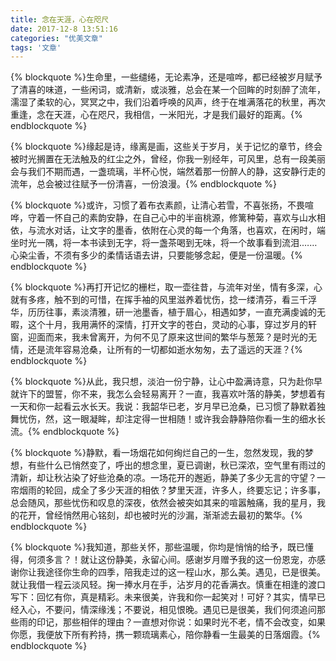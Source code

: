 ```yaml
---
title: 念在天涯，心在咫尺
date: 2017-12-8 13:51:16
categories: "优美文章"
tags: '文章'
---
```

{% blockquote %}生命里，一些缱绻，无论素净，还是喧哗，都已经被岁月赋予了清喜的味道，一些闲词，或清新，或淡雅，总会在某一个回眸的时刻醉了流年，濡湿了柔软的心，冥冥之中，我们沿着呼唤的风声，终于在堆满落花的秋里，再次重逢，念在天涯，心在咫尺，我相信，一米阳光，才是我们最好的距离。{% endblockquote %}   

{% blockquote %}缘起是诗，缘离是画，这些关于岁月，关于记忆的章节，终会被时光搁置在无法触及的红尘之外，曾经，你我一别经年，可风里，总有一段美丽会与我们不期而遇，一盏琉璃，半杯心悦，端然着那一份醉人的静，这安静行走的流年，总会被过往赋予一份清喜，一份浪漫。{% endblockquote %}

{% blockquote %}或许，习惯了着布衣素颜，让清心若雪，不喜张扬，不畏喧哗，守着一怀自己的素韵安静，在自己心中的半亩桃源，修篱种菊，喜欢与山水相依，与流水对话，让文字的墨香，依附在心灵的每一个角落，也喜欢，在闲时，端坐时光一隅，将一本书读到无字，将一盏茶喝到无味，将一个故事看到流泪.……心染尘香，不须有多少的柔情话语去讲，只要能够念起，便是一份温暖。{% endblockquote %}

{% blockquote %}再打开记忆的栅栏，取一壶往昔，与流年对坐，情有多深，心就有多疼，触不到的可惜，在挥手袖的风里滋养着忧伤，捻一缕清芬，看三千浮华，历历往事，素淡清雅，研一池墨香，植于眉心，相遇如梦，一直充满虔诚的无暇，这个十月，我用满怀的深情，打开文字的苍白，灵动的心事，穿过岁月的轩窗，迎面而来，我未曾离开，为何不见了原来这世间的繁华与葱笼？是时光的无情，还是流年容易沧桑，让所有的一切都如逝水匆匆，去了遥远的天涯？{% endblockquote %}

{% blockquote %}从此，我只想，淡泊一份宁静，让心中盈满诗意，只为赴你早就许下的盟誓，你不来，我怎么会轻易离开？一直，我喜欢叶落的静美，梦想着有一天和你一起看云水长天。我说：我韶华已老，岁月早已沧桑，已习惯了静默着独舞忧伤，然，这一眼凝眸，却注定得一世相随！或许我会静静陪你看一生的细水长流。{% endblockquote %}

{% blockquote %}静默，看一场烟花如何绚烂自己的一生，忽然发现，我的梦想，有些什么已悄然变了，呼出的想念里，夏已调谢，秋已深浓，空气里有雨过的清新，却让秋沾染了好些沧桑的凉。一场花开的邂逅，静美了多少无言的守望？一帘烟雨的轮回，成全了多少天涯的相依？梦里天涯，许多人，终要忘记；许多事，总会随风，那些忧伤和叹息的深夜，依然会被突如其来的喧嚣触痛，我的星月，我的花开，曾经悄然用心铭刻，却也被时光的沙漏，渐渐滤去最初的繁华。{% endblockquote %}

{% blockquote %}我知道，那些关怀，那些温暖，你均是悄悄的给予，既已懂得，何须多言？！就让这份静美，永留心间。感谢岁月赠予我的这一份恩宠，亦感谢你让我途径你生命的四季，陪我走过的这一程山水，那么美。遇见，已是很美。就让我借一程云淡风轻。掬一捧水月在手，沾岁月的花香满衣。慎重在相逢的渡口写下：回忆有你，真是精彩。未来很美，许我和你一起笑对！可好？其实，情早已经入心，不要问，情深缘浅；不要说，相见恨晚。遇见已是很美，我们何须追问那些雨的印记，那些相伴的理由？一直想对你说：如果时光不老，情不会改变，如果你愿，我便放下所有矜持，携一颗琉璃素心，陪你静看一生最美的日落烟霞。{% endblockquote %}

<!-- ## Quick Start

### Create a new post

``` bash
$ hexo new "My New Post"
```

More info: [Writing](https://hexo.io/docs/writing.html)

### Run server

``` bash
$ hexo server
```

More info: [Server](https://hexo.io/docs/server.html)

### Generate static files

``` bash
$ hexo generate
```

More info: [Generating](https://hexo.io/docs/generating.html)

### Deploy to remote sites

``` bash
$ hexo deploy
```

More info: [Deployment](https://hexo.io/docs/deployment.html) -->
